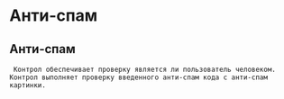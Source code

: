 ﻿---
description: 2.4.7
---
# Анти-спам
## Анти-спам
     Контрол обеспечивает проверку является ли пользователь человеком. Контрол выполняет проверку введенного анти-спам кода с анти-спам картинки.
